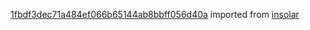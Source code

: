 [1fbdf3dec71a484ef066b65144ab8bbff056d40a](https://github.com/insolar/insolar/commit/1fbdf3dec71a484ef066b65144ab8bbff056d40a) imported from [insolar](https://github.com/insolar/insolar)
